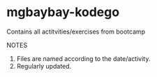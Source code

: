 # mgbaybay-kodego
Contains all actitvities/exercises from bootcamp

NOTES
1. Files are named according to the date/activity.
2. Regularly updated.
